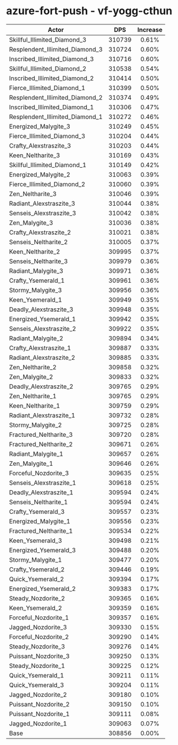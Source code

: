 # azure-fort-push - vf-yogg-cthun
| Actor | DPS | Increase |
|---|:---:|:---:|
|Skillful_Illimited_Diamond_3|310739|0.61%|
|Resplendent_Illimited_Diamond_3|310724|0.60%|
|Inscribed_Illimited_Diamond_3|310716|0.60%|
|Skillful_Illimited_Diamond_2|310538|0.54%|
|Inscribed_Illimited_Diamond_2|310414|0.50%|
|Fierce_Illimited_Diamond_1|310399|0.50%|
|Resplendent_Illimited_Diamond_2|310374|0.49%|
|Inscribed_Illimited_Diamond_1|310306|0.47%|
|Resplendent_Illimited_Diamond_1|310272|0.46%|
|Energized_Malygite_3|310249|0.45%|
|Fierce_Illimited_Diamond_3|310204|0.44%|
|Crafty_Alexstraszite_3|310203|0.44%|
|Keen_Neltharite_3|310169|0.43%|
|Skillful_Illimited_Diamond_1|310149|0.42%|
|Energized_Malygite_2|310063|0.39%|
|Fierce_Illimited_Diamond_2|310060|0.39%|
|Zen_Neltharite_3|310046|0.39%|
|Radiant_Alexstraszite_3|310044|0.38%|
|Senseis_Alexstraszite_3|310042|0.38%|
|Zen_Malygite_3|310036|0.38%|
|Crafty_Alexstraszite_2|310021|0.38%|
|Senseis_Neltharite_2|310005|0.37%|
|Keen_Neltharite_2|309995|0.37%|
|Senseis_Neltharite_3|309979|0.36%|
|Radiant_Malygite_3|309971|0.36%|
|Crafty_Ysemerald_1|309961|0.36%|
|Stormy_Malygite_3|309956|0.36%|
|Keen_Ysemerald_1|309949|0.35%|
|Deadly_Alexstraszite_3|309948|0.35%|
|Energized_Ysemerald_1|309942|0.35%|
|Senseis_Alexstraszite_2|309922|0.35%|
|Radiant_Malygite_2|309894|0.34%|
|Crafty_Alexstraszite_1|309887|0.33%|
|Radiant_Alexstraszite_2|309885|0.33%|
|Zen_Neltharite_2|309858|0.32%|
|Zen_Malygite_2|309833|0.32%|
|Deadly_Alexstraszite_2|309765|0.29%|
|Zen_Neltharite_1|309765|0.29%|
|Keen_Neltharite_1|309759|0.29%|
|Radiant_Alexstraszite_1|309732|0.28%|
|Stormy_Malygite_2|309725|0.28%|
|Fractured_Neltharite_3|309720|0.28%|
|Fractured_Neltharite_2|309671|0.26%|
|Radiant_Malygite_1|309657|0.26%|
|Zen_Malygite_1|309646|0.26%|
|Forceful_Nozdorite_3|309635|0.25%|
|Senseis_Alexstraszite_1|309618|0.25%|
|Deadly_Alexstraszite_1|309594|0.24%|
|Senseis_Neltharite_1|309594|0.24%|
|Crafty_Ysemerald_3|309557|0.23%|
|Energized_Malygite_1|309556|0.23%|
|Fractured_Neltharite_1|309534|0.22%|
|Keen_Ysemerald_3|309498|0.21%|
|Energized_Ysemerald_3|309488|0.20%|
|Stormy_Malygite_1|309477|0.20%|
|Crafty_Ysemerald_2|309446|0.19%|
|Quick_Ysemerald_2|309394|0.17%|
|Energized_Ysemerald_2|309383|0.17%|
|Steady_Nozdorite_2|309365|0.16%|
|Keen_Ysemerald_2|309359|0.16%|
|Forceful_Nozdorite_1|309357|0.16%|
|Jagged_Nozdorite_3|309330|0.15%|
|Forceful_Nozdorite_2|309290|0.14%|
|Steady_Nozdorite_3|309276|0.14%|
|Puissant_Nozdorite_3|309250|0.13%|
|Steady_Nozdorite_1|309225|0.12%|
|Quick_Ysemerald_1|309211|0.11%|
|Quick_Ysemerald_3|309204|0.11%|
|Jagged_Nozdorite_2|309180|0.10%|
|Puissant_Nozdorite_2|309150|0.10%|
|Puissant_Nozdorite_1|309111|0.08%|
|Jagged_Nozdorite_1|309063|0.07%|
|Base|308856|0.00%|

